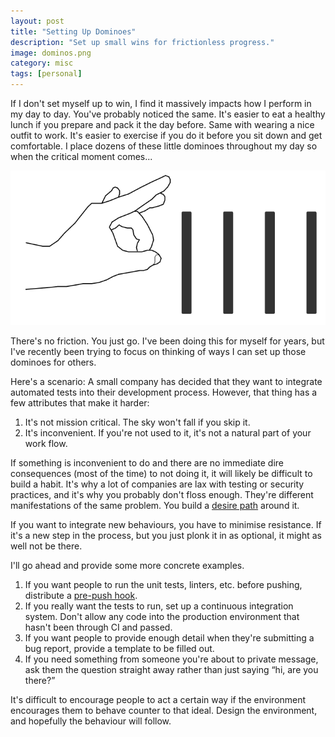 ```yaml
---
layout: post
title: "Setting Up Dominoes"
description: "Set up small wins for frictionless progress."
image: dominos.png
category: misc
tags: [personal]
---
```


If I don't set myself up to win, I find it massively impacts how I perform in my day to day. You've probably noticed the same. It's easier to eat a healthy lunch if you prepare and pack it the day before. Same with wearing a nice outfit to work. It's easier to exercise if you do it before you sit down and get comfortable. I place dozens of these little dominoes throughout my day so when the critical moment comes...

<img src="/assets/images/dominos.png">

There's no friction. You just go. I've been doing this for myself for years, but I've recently been trying to focus on thinking of ways I can set up those dominoes for others.

Here's a scenario: A small company has decided that they want to integrate automated tests into their development process. However, that thing has a few attributes that make it harder:

1. It's not mission critical. The sky won't fall if you skip it.
2. It's inconvenient. If you're not used to it, it's not a natural part of your work flow.

If something is inconvenient to do and there are no immediate dire consequences (most of the time) to not doing it, it will likely be difficult to build a habit. It's why a lot of companies are lax with testing or security practices, and it's why you probably don't floss enough. They're different manifestations of the same problem. You build a [desire path](https://99percentinvisible.org/article/least-resistance-desire-paths-can-lead-better-design/) around it.

If you want to integrate new behaviours, you have to minimise resistance. If it's a new step in the process, but you just plonk it in as optional, it might as well not be there.

I'll go ahead and provide some more concrete examples.

1. If you want people to run the unit tests, linters, etc. before pushing, distribute a [pre-push hook](https://git-scm.com/book/gr/v2/Customizing-Git-Git-Hooks).
2. If you really want the tests to run, set up a continuous integration system. Don't allow any code into the production environment that hasn't been through CI and passed.
3. If you want people to provide enough detail when they're submitting a bug report, provide a template to be filled out.
4. If you need something from someone you're about to private message, ask them the question straight away rather than just saying “hi, are you there?”

It's difficult to encourage people to act a certain way if the environment encourages them to behave counter to that ideal. Design the environment, and hopefully the behaviour will follow.
